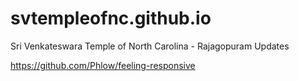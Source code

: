 # svtempleofnc.github.io
Sri Venkateswara Temple of North Carolina - Rajagopuram Updates

https://github.com/Phlow/feeling-responsive
